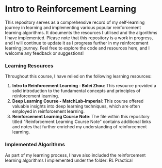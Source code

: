 # Intro to Reinforcement Learning

This repository serves as a comprehensive record of my self-learning journey in learning and implementing various popular reinforcement learning algorithms. It documents the resources I utilised and the algorithms I have implemented. Please note that this repository is a work in progress, and I will continue to update it as I progress further in my reinforcement learning journey. Feel free to explore the code and resources here, and I welcome any feedback or suggestions!

### Learning Resources

Throughout this course, I have relied on the following learning resources:

1. **Intro to Reinforcement Learning - Bolei Zhou**: This resource provided a solid introduction to the fundamental concepts and principles of reinforcement learning.
2. **Deep Learning Course - MatchLab-Imperial**: This course offered valuable insights into deep learning techniques, which are often employed in reinforcement learning.
3. **Reinforcement Learning Course Note**: The file within this repository titled "Reinforcement Learning Course Note" contains additional links and notes that further enriched my understanding of reinforcement learning.

### Implemented Algorithms

As part of my learning process, I have also included the reinforcement learning algorithms I implemented under the folder: RL Practical

